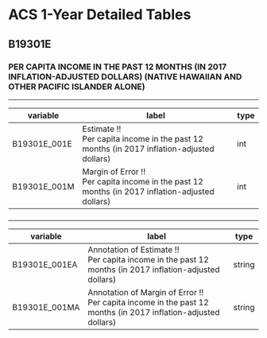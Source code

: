 # ACS 1-Year Detailed Tables

## B19301E

### PER CAPITA INCOME IN THE PAST 12 MONTHS (IN 2017 INFLATION-ADJUSTED DOLLARS) (NATIVE HAWAIIAN AND OTHER PACIFIC ISLANDER ALONE)

___

| variable | label | type |
| ----- | ----- | ----- |
| B19301E_001E | Estimate !!<br>Per capita income in the past 12 months (in 2017 inflation-adjusted dollars) | int |
| B19301E_001M | Margin of Error !!<br>Per capita income in the past 12 months (in 2017 inflation-adjusted dollars) | int |
### 

___

| variable | label | type |
| ----- | ----- | ----- |
| B19301E_001EA | Annotation of Estimate !!<br>Per capita income in the past 12 months (in 2017 inflation-adjusted dollars) | string |
| B19301E_001MA | Annotation of Margin of Error !!<br>Per capita income in the past 12 months (in 2017 inflation-adjusted dollars) | string |

